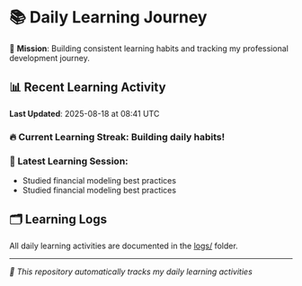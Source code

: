 # 📚 Daily Learning Journey

🎯 **Mission**: Building consistent learning habits and tracking my professional development journey.

## 📊 Recent Learning Activity

**Last Updated**: 2025-08-18 at 08:41 UTC

### 🔥 Current Learning Streak: Building daily habits!

### 📝 Latest Learning Session:
- Studied financial modeling best practices
- Studied financial modeling best practices

## 🗂️ Learning Logs

All daily learning activities are documented in the [logs/](./logs/) folder.

---
*🤖 This repository automatically tracks my daily learning activities*
